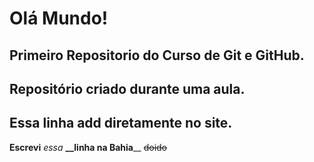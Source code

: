 # Olá Mundo!
 Primeiro Repositorio do Curso de Git e GitHub.
---
 Repositório criado durante uma aula.
---
 Essa linha add diretamente no site.
---
 **Escrevi** *essa* **__linha na Bahia**__ ~~doido~~

